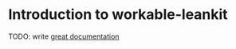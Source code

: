 # Introduction to workable-leankit

TODO: write [great documentation](http://jacobian.org/writing/what-to-write/)
